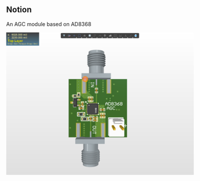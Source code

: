 ## Notion

An AGC module based on AD8368

![Image](https://github.com/liwuguibo/NUEDC/blob/main/RF/AGC/AD8368/X2_gVgGTJm2M1.png)
